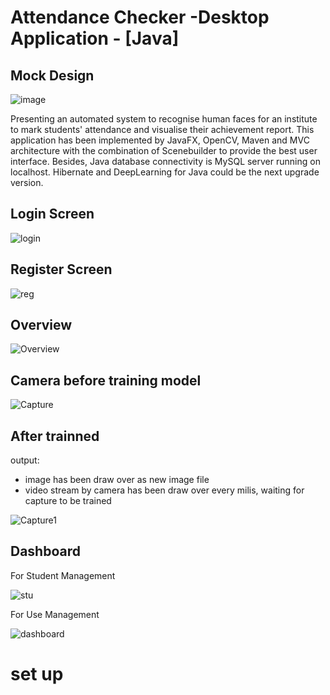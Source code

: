 # Attendance Checker -Desktop Application - [Java]


## Mock Design

![image](https://user-images.githubusercontent.com/27118779/140926171-8c8e183f-e99e-464b-b417-8d0f69ba6721.png)

Presenting an automated system to recognise human faces for an institute to mark students' attendance and visualise their achievement report. This application has been implemented by JavaFX, OpenCV, Maven and MVC architecture with the combination of Scenebuilder to provide the best user interface. Besides, Java database connectivity is MySQL server running on localhost. Hibernate and DeepLearning for Java could be the next upgrade version.

## Login Screen

![login](https://user-images.githubusercontent.com/27118779/140927705-da3738ed-13d9-4d43-8868-8d378a4466fa.PNG)


## Register Screen

![reg](https://user-images.githubusercontent.com/27118779/140927764-0ac4162f-142d-4e00-9708-1254926642f5.PNG)

## Overview

![Overview](https://user-images.githubusercontent.com/27118779/140927848-11232048-cbba-449f-9731-c43853604614.png)

## Camera before training model

![Capture](https://user-images.githubusercontent.com/27118779/140928135-2e61e650-4552-4edc-a680-e35f6b697974.PNG)


## After trainned

output: 
- image has been draw over as new image file
- video stream by camera has been draw over every milis, waiting for capture to be trained

![Capture1](https://user-images.githubusercontent.com/27118779/140928241-436cac1f-02d4-489e-8995-fc00c2d6ee20.PNG)

## Dashboard

For Student Management

![stu](https://user-images.githubusercontent.com/27118779/140928786-2c22cd8e-acc3-4280-a713-4ed823609c19.PNG)

For Use Management

![dashboard](https://user-images.githubusercontent.com/27118779/140929315-352bbf71-d5d0-425e-aa00-8a3c252fc17b.png)



# set up
